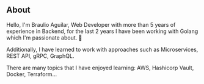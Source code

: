 ## About

Hello, I'm Braulio Aguilar, Web Developer with more than 5 years of experience in Backend, for the last 2 years I have been working with Golang which I'm passionate about. :metal:

Additionally, I have learned to work with approaches such as Microservices, REST API, gRPC, GraphQL.

There are many topics that I have enjoyed learning: AWS, Hashicorp Vault, Docker, Terraform...

